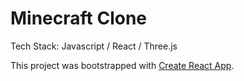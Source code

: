 # Minecraft Clone

Tech Stack: Javascript / React / Three.js

This project was bootstrapped with [Create React App](https://github.com/facebook/create-react-app).
